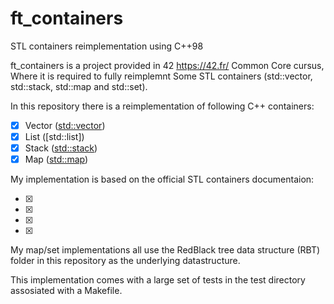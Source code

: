 # ft_containers
STL containers reimplementation using C++98 

ft_containers is a project provided in 42 https://42.fr/ Common Core cursus, Where it is required to fully reimplemnt Some STL containers (std::vector, std::stack, std::map and std::set).

In this repository there is a reimplementation of following C++ containers:
- [x] Vector ([std::vector])
- [x] List ([std::list])
- [x] Stack ([std::stack])
- [x] Map ([std::map])

My implementation is based on the official STL containers documentaion:
- [x] [std::vector]: http://www.cplusplus.com/reference/vector/vector
- [x] [std::stack]: http://www.cplusplus.com/reference/stack/stack
- [x] [std::map]: http://www.cplusplus.com/reference/map/map
- [x] [std::set]: http://www.cplusplus.com/reference/set/set

My map/set implementations all use the RedBlack tree data structure (RBT) folder in this repository as the
underlying datastructure.

This implementation comes with a large set of tests in the test directory assosiated with a Makefile.
